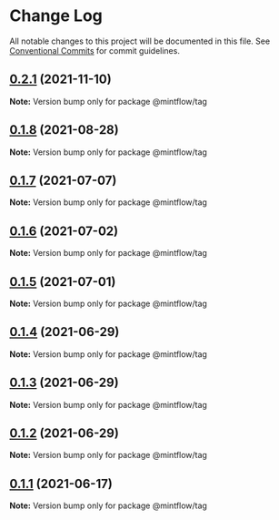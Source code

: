 # Change Log

All notable changes to this project will be documented in this file.
See [Conventional Commits](https://conventionalcommits.org) for commit guidelines.

## [0.2.1](https://github.com/vechai/mintflow/compare/@mintflow/tag@0.1.8...@mintflow/tag@0.2.1) (2021-11-10)

**Note:** Version bump only for package @mintflow/tag





## [0.1.8](https://github.com/vechai/mintflow/compare/@mintflow/tag@0.1.7...@mintflow/tag@0.1.8) (2021-08-28)

**Note:** Version bump only for package @mintflow/tag





## [0.1.7](https://github.com/vechai/mintflow/compare/@mintflow/tag@0.1.6...@mintflow/tag@0.1.7) (2021-07-07)

**Note:** Version bump only for package @mintflow/tag





## [0.1.6](https://github.com/vechai/mintflow/compare/@mintflow/tag@0.1.5...@mintflow/tag@0.1.6) (2021-07-02)

**Note:** Version bump only for package @mintflow/tag





## [0.1.5](https://github.com/vechai/mintflow/compare/@mintflow/tag@0.1.4...@mintflow/tag@0.1.5) (2021-07-01)

**Note:** Version bump only for package @mintflow/tag





## [0.1.4](https://github.com/vechai/mintflow/compare/@mintflow/tag@0.1.3...@mintflow/tag@0.1.4) (2021-06-29)

**Note:** Version bump only for package @mintflow/tag





## [0.1.3](https://github.com/vechai/mintflow/compare/@mintflow/tag@0.1.2...@mintflow/tag@0.1.3) (2021-06-29)

**Note:** Version bump only for package @mintflow/tag





## [0.1.2](https://github.com/vechai/mintflow/compare/@mintflow/tag@0.1.1...@mintflow/tag@0.1.2) (2021-06-29)

**Note:** Version bump only for package @mintflow/tag





## [0.1.1](https://github.com/vechai/mintflow/compare/@mintflow/tag@0.1.0...@mintflow/tag@0.1.1) (2021-06-17)

**Note:** Version bump only for package @mintflow/tag
